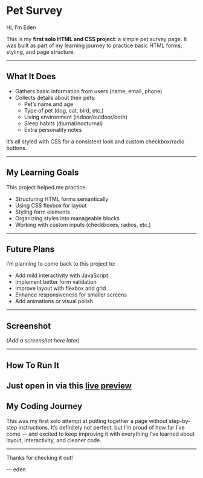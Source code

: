 # Pet Survey

Hi, I’m Eden

This is my **first solo HTML and CSS project**: a simple pet survey page. It was built as part of my learning journey to practice basic HTML forms, styling, and page structure.

---

## What It Does

- Gathers basic information from users (name, email, phone)
- Collects details about their pets:
  - Pet’s name and age
  - Type of pet (dog, cat, bird, etc.)
  - Living environment (indoor/outdoor/both)
  - Sleep habits (diurnal/nocturnal)
  - Extra personality notes

It’s all styled with CSS for a consistent look and custom checkbox/radio buttons.

---

## My Learning Goals

This project helped me practice:

- Structuring HTML forms semantically
- Using CSS flexbox for layout
- Styling form elements
- Organizing styles into manageable blocks
- Working with custom inputs (checkboxes, radios, etc.)

---

## Future Plans

I’m planning to come back to this project to:

- Add mild interactivity with JavaScript
- Implement better form validation
- Improve layout with flexbox and grid
- Enhance responsiveness for smaller screens
- Add animations or visual polish

---

## Screenshot

*(Add a screenshot here later)*

---

## How To Run It

Just open in via this [live preview](https://edenjermendi.github.io/pet-survey/)
---

## My Coding Journey

This was my first solo attempt at putting together a page without step-by-step instructions. It’s definitely not perfect, but I’m proud of how far I’ve come — and excited to keep improving it with everything I’ve learned about layout, interactivity, and cleaner code.

---

Thanks for checking it out!

— eden
